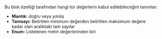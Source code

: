 Bu blok özelliği tarafından hangi tür değerlerin kabul edilebileceğini tanımlar:

- **Mantık:** _doğru_ veya _yanlış_
- **Tamsayı:** Belirtilen minimum değerden belirtilen maksimum değere kadar olan aralıktaki tam sayılar
- **Enum:** Listelenen metin değerlerinden biri
